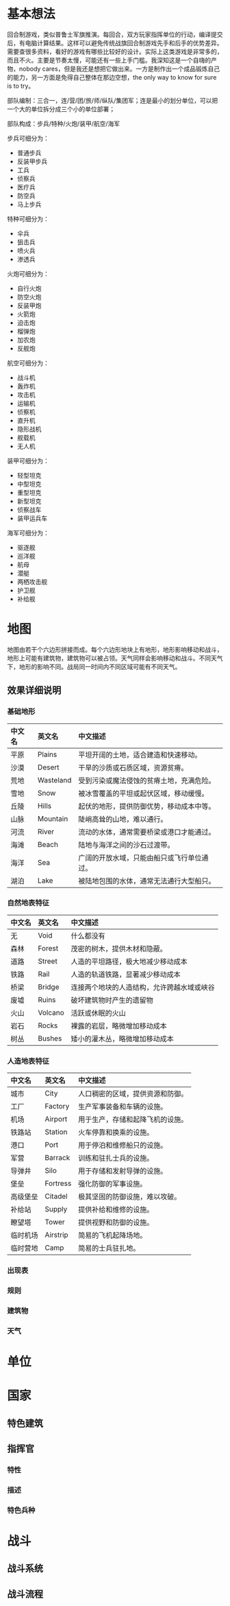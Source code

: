 # 基本想法

回合制游戏，类似普鲁士军旗推演。每回合，双方玩家指挥单位的行动，编译提交后，有电脑计算结果。这样可以避免传统战旗回合制游戏先手和后手的优势差异。需要查很多资料，看好的游戏有哪些比较好的设计。实际上这类游戏是非常多的，而且不火。主要是节奏太慢，可能还有一些上手门槛。我深知这是一个自嗨的产物，nobody cares，但是我还是想把它做出来。一方是制作出一个成品锻炼自己的能力，另一方面是免得自己整体在那边空想，the only way to know for sure is to try。

部队编制：三合一，连/营/团/旅/师/纵队/集团军；连是最小的划分单位，可以把一个大的单位拆分成三个小的单位部署；

部队构成：步兵/特种/火炮/装甲/航空/海军

步兵可细分为：
- 普通步兵
- 反装甲步兵
- 工兵
- 侦察兵
- 医疗兵
- 防空兵
- 马上步兵

特种可细分为：
- 伞兵
- 狙击兵
- 喷火兵
- 渗透兵

火炮可细分为：
- 自行火炮
- 防空火炮
- 反装甲炮
- 火箭炮
- 迫击炮
- 榴弹炮
- 加农炮
- 反舰炮

航空可细分为：
- 战斗机
- 轰炸机
- 攻击机
- 运输机
- 侦察机
- 直升机
- 隐形战机
- 舰载机
- 无人机

装甲可细分为：
- 轻型坦克
- 中型坦克
- 重型坦克
- 新型坦克
- 侦察战车
- 装甲运兵车

海军可细分为：
- 驱逐舰
- 巡洋舰
- 航母
- 潜艇
- 两栖攻击舰
- 护卫舰
- 补给舰


# 地图
地图由若干个六边形拼接而成。每个六边形地块上有地形，地形影响移动和战斗，地形上可能有建筑物，建筑物可以被占领。天气同样会影响移动和战斗。不同天气下，地形的影响不同。战局同一时间内不同区域可能有不同天气。

## 效果详细说明

### 基础地形

| 中文名 | 英文名    | 中文描述                                   |
| :----- | :-------- | :----------------------------------------- |
| 平原   | Plains    | 平坦开阔的土地，适合建造和快速移动。       |
| 沙漠   | Desert    | 干旱的沙质或石质区域，资源贫瘠。           |
| 荒地   | Wasteland | 受到污染或魔法侵蚀的贫瘠土地，充满危险。   |
| 雪地   | Snow      | 被冰雪覆盖的平坦或起伏区域，移动缓慢。     |
| 丘陵   | Hills     | 起伏的地形，提供防御优势，移动成本中等。   |
| 山脉   | Mountain  | 陡峭高耸的山地，难以通行。                 |
| 河流   | River     | 流动的水体，通常需要桥梁或港口才能通过。   |
| 海滩   | Beach     | 陆地与海洋之间的沙石过渡带。               |
| 海洋   | Sea       | 广阔的开放水域，只能由船只或飞行单位通过。 |
| 湖泊   | Lake      | 被陆地包围的水体，通常无法通行大型船只。   |

### 自然地表特征

| 中文名 | 英文名  | 中文描述                                   |
| :----- | :------ | :----------------------------------------- |
| 无     | Void    | 什么都没有                                 |
| 森林   | Forest  | 茂密的树木，提供木材和隐蔽。               |
| 道路   | Street  | 人造的平坦路径，极大地减少移动成本         |
| 铁路   | Rail    | 人造的轨道铁路，显著减少移动成本           |
| 桥梁   | Bridge  | 连接两个地块的人造结构，允许跨越水域或峡谷 |
| 废墟   | Ruins   | 破坏建筑物时产生的遗留物                   |
| 火山   | Volcano | 活跃或休眠的火山                           |
| 岩石   | Rocks   | 裸露的岩层，略微增加移动成本               |
| 树丛   | Bushes  | 矮小的灌木丛，略微增加移动成本             |

### 人造地表特征

| 中文名   | 英文名   | 中文描述                         |
| :------- | :------- | :------------------------------- |
| 城市     | City     | 人口稠密的区域，提供资源和防御。 |
| 工厂     | Factory  | 生产军事装备和车辆的设施。       |
| 机场     | Airport  | 用于生产，存储和起降飞机的设施。 |
| 铁路站   | Station  | 火车停靠和换乘的设施。           |
| 港口     | Port     | 用于停泊和维修船只的设施。       |
| 军营     | Barrack  | 训练和驻扎士兵的设施。           |
| 导弹井   | Silo     | 用于存储和发射导弹的设施。       |
| 堡垒     | Fortress | 强化防御的军事设施。             |
| 高级堡垒 | Citadel  | 极其坚固的防御设施，难以攻破。   |
| 补给站   | Supply   | 提供补给和维修的设施。           |
| 瞭望塔   | Tower    | 提供视野和防御的设施。           |
| 临时机场 | Airstrip | 简易的飞机起降场地。             |
| 临时营地 | Camp     | 简易的士兵驻扎地。               |

### 出现表

### 规则



### 建筑物

### 天气

# 单位

# 国家

##

## 特色建筑

## 指挥官

### 特性

### 描述

### 特色兵种

# 战斗

## 战斗系统

## 战斗流程
